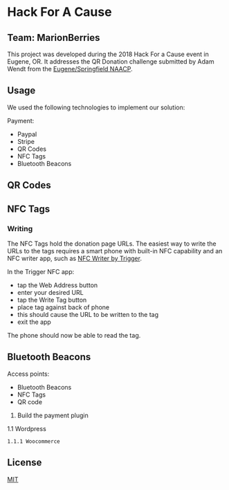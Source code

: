 # Hack For A Cause

## Team: MarionBerries

This project was developed during the 2018 Hack For a Cause event in Eugene, OR. It addresses the QR Donation challenge submitted by Adam Wendt from the [Eugene/Springfield NAACP](http://naacplanecounty.org/).

## Usage

We used the following technologies to implement our solution:

Payment:
- Paypal
- Stripe
- QR Codes
- NFC Tags
- Bluetooth Beacons

## QR Codes

## NFC Tags

### Writing

The NFC Tags hold the donation page URLs. The easiest way to write the URLs to the tags requires a smart phone with built-in NFC capability and an NFC writer app, such as [NFC Writer by Trigger](https://play.google.com/store/apps/details?id=com.tagstand.writer).

In the Trigger NFC app:

- tap the Web Address button
- enter your desired URL
- tap the Write Tag button
- place tag against back of phone
- this should cause the URL to be written to the tag
- exit the app

The phone should now be able to read the tag.

## Bluetooth Beacons

Access points:
- Bluetooth Beacons
- NFC Tags
- QR code

1. Build the payment plugin

1.1 Wordpress
    
    1.1.1 Woocommerce
    
  





## License

[MIT](https://github.com/Hack4Eugene/qr-donation-by-marionberries/blob/master/LICENSE)

